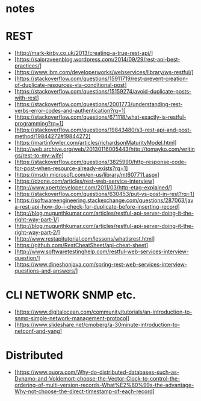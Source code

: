 # notes
# REST

- [http://mark-kirby.co.uk/2013/creating-a-true-rest-api/]
- [https://saipraveenblog.wordpress.com/2014/09/29/rest-api-best-practices/]
- [https://www.ibm.com/developerworks/webservices/library/ws-restful/]
- [https://stackoverflow.com/questions/15911719/rest-prevent-creation-of-duplicate-resources-via-conditional-post]
- [https://stackoverflow.com/questions/15159274/avoid-duplicate-posts-with-rest]
- [https://stackoverflow.com/questions/2001773/understanding-rest-verbs-error-codes-and-authentication?rq=1]
- [https://stackoverflow.com/questions/671118/what-exactly-is-restful-programming?rq=1]
- [https://stackoverflow.com/questions/19843480/s3-rest-api-and-post-method/19844272#19844272]
- [https://martinfowler.com/articles/richardsonMaturityModel.html]
- [http://web.archive.org/web/20130116005443/http://tomayko.com/writings/rest-to-my-wife]
- [https://stackoverflow.com/questions/3825990/http-response-code-for-post-when-resource-already-exists?rq=1]
- [https://msdn.microsoft.com/en-us/library/mt607711.aspx]
- [https://dzone.com/articles/rest-web-service-interview]
- [http://www.xpertdeveloper.com/2011/03/http-etag-explained/]
- [https://stackoverflow.com/questions/630453/put-vs-post-in-rest?rq=1]
- [https://softwareengineering.stackexchange.com/questions/287063/java-rest-api-how-do-i-check-for-duplicate-before-inserting-record]
- [http://blog.mugunthkumar.com/articles/restful-api-server-doing-it-the-right-way-part-1/]
- [http://blog.mugunthkumar.com/articles/restful-api-server-doing-it-the-right-way-part-2/]
- [http://www.restapitutorial.com/lessons/whatisrest.html]
- [https://github.com/RestCheatSheet/api-cheat-sheet]
- [http://www.softwaretestinghelp.com/restful-web-services-interview-question/]
- [https://www.dineshonjava.com/spring-rest-web-services-interview-questions-and-answers/]


# CLI NETWORK SNMP etc.

- [https://www.digitalocean.com/community/tutorials/an-introduction-to-snmp-simple-network-management-protocol]
- [https://www.slideshare.net/cmoberg/a-30minute-introduction-to-netconf-and-yang]

# Distributed

- [https://www.quora.com/Why-do-distributed-databases-such-as-Dynamo-and-Voldemort-choose-the-Vector-Clock-to-control-the-ordering-of-multi-version-records-What%E2%80%99s-the-advantage-Why-not-choose-the-direct-timestamp-of-each-record]
